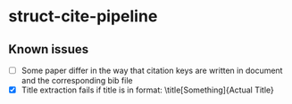 # struct-cite-pipeline







## Known issues
- [ ] Some paper differ in the way that citation keys are written in document and the corresponding bib file
- [x] Title extraction fails if title is in format: \title[Something]{Actual Title}